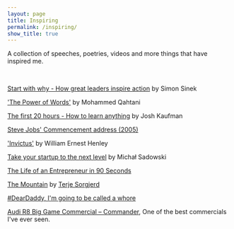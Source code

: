 ```yaml
---
layout: page
title: Inspiring
permalink: /inspiring/
show_title: true
---
```


A collection of speeches, poetries, videos and more things that have inspired me.

<br>

[Start with why - How great leaders inspire action](https://www.youtube.com/watch?v=u4ZoJKF_VuA) by Simon Sinek

['The Power of Words'](https://www.youtube.com/watch?v=Iqq1roF4C8s) by Mohammed Qahtani

[The first 20 hours - How to learn anything](https://www.youtube.com/watch?v=5MgBikgcWnY) by Josh Kaufman

[Steve Jobs' Commencement address (2005)](http://news.stanford.edu/news/2005/june15/jobs-061505.html)

['Invictus'](http://www.poetryfoundation.org/poem/182194) by William Ernest Henley

[Take your startup to the next level](https://www.youtube.com/watch?v=X-b2Zrr8BEk) by Michał Sadowski

[The Life of an Entrepreneur in 90 Seconds](https://www.youtube.com/watch?v=h-KHWUq3B7I)

[The Mountain](https://vimeo.com/22439234) by [Terje Sorgjerd](http://vimeo.com/terjes)

[#DearDaddy, I'm going to be called a whore](https://www.youtube.com/watch?v=yB8tgVqmKzw)

[Audi R8 Big Game Commercial – Commander](https://youtu.be/yB8tgVqmKzw), One of the best commercials I've ever seen.
